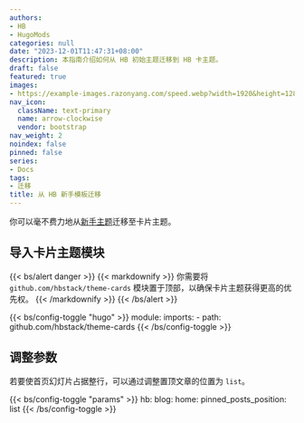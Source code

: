 ```yaml
---
authors:
- HB
- HugoMods
categories: null
date: "2023-12-01T11:47:31+08:00"
description: 本指南介绍如何从 HB 初始主题迁移到 HB 卡主题。
draft: false
featured: true
images:
- https://example-images.razonyang.com/speed.webp?width=1920&height=1280
nav_icon:
  className: text-primary
  name: arrow-clockwise
  vendor: bootstrap
nav_weight: 2
noindex: false
pinned: false
series:
- Docs
tags:
- 迁移
title: 从 HB 新手模板迁移
---
```


你可以毫不费力地从[新手主题](https://github.com/hbstack/theme)迁移至卡片主题。

## 导入卡片主题模块

{{< bs/alert danger >}}
{{< markdownify >}}
你需要将 `github.com/hbstack/theme-cards` 模块置于顶部，以确保卡片主题获得更高的优先权。
{{< /markdownify >}}
{{< /bs/alert >}}

{{< bs/config-toggle "hugo" >}}
module:
  imports:
    - path: github.com/hbstack/theme-cards
{{< /bs/config-toggle >}}

## 调整参数

若要使首页幻灯片占据整行，可以通过调整置顶文章的位置为 `list`。

{{< bs/config-toggle "params" >}}
hb:
  blog:
    home:
      pinned_posts_position: list
{{< /bs/config-toggle >}}
